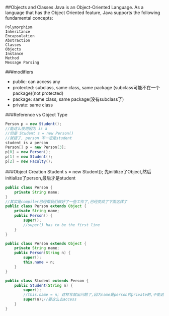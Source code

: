 ##Objects and Classes
Java is an Object-Oriented Language.
As a language that has the Object Oriented feature, Java supports the following fundamental concepts:

	Polymorphism
	Inheritance
	Encapsulation
	Abstraction
	Classes
	Objects
	Instance
	Method
	Message Parsing

###modifiers
- public: can access any
- protected: subclass, same class, same package (subclass可能不在一个package)(not protected)
- package: same class, same package(没有subclass了)
- private: same class


###Reference vs Object Type
```java
Person p = new Student();
//能这么使用因为 is a
//但是 Student s = new Person()
//就错了, person 不一定是student
student is a person
Person[] p = new Person[3];
p[0] = new Person();
p[1] = new Student();
p[2] = new Faculty();
```
###Object Creation
Student s = new Student();
先initilize了Object,然后initialize了person,最后才是student

```java
public class Person {
	private String name;
}
//其实是compiler已经帮我们做好了一些工作了,已经变成了下面这样了
public class Person extends Object {
	private String name;
	public Person() {
		super();
		//super() has to be the first line
	}
}
```
```java
public class Person extends Object {
	private String name;
	public Person(String n) {
		super();
		this.name = n;
	}
}

public class Student extends Person {
	public Student(String n) {
		super();
		//this.name = n; 这样写就出问题了,因为name是person的private的,不能这么去access
		super(n);//要这么去access
	}
}
```

